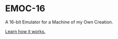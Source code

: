 # EMOC-16

A 16-bit Emulator for a Machine of my Own Creation.

[Learn how it works.](https://github.com/Zekinler/emoc-16/wiki)